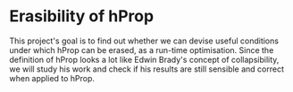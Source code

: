 Erasibility of hProp
====================

This project's goal is to find out whether we can devise useful
conditions under which hProp can be erased, as a run-time
optimisation. Since the definition of hProp looks a lot like Edwin
Brady's concept of collapsibility, we will study his work and check if
his results are still sensible and correct when applied to hProp.
